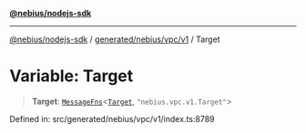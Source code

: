 [**@nebius/nodejs-sdk**](../../../../../README.md)

---

[@nebius/nodejs-sdk](../../../../../README.md) / [generated/nebius/vpc/v1](../README.md) / Target

# Variable: Target

> **Target**: [`MessageFns`](../../../../../runtime/protos/core/interfaces/MessageFns.md)\<[`Target`](../interfaces/Target.md), `"nebius.vpc.v1.Target"`\>

Defined in: src/generated/nebius/vpc/v1/index.ts:8789
